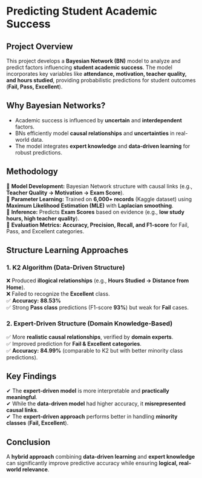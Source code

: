 # **Predicting Student Academic Success**  

## **Project Overview**  
This project develops a **Bayesian Network (BN)** model to analyze and predict factors influencing **student academic success**. The model incorporates key variables like **attendance, motivation, teacher quality, and hours studied**, providing probabilistic predictions for student outcomes (**Fail, Pass, Excellent**).  

## **Why Bayesian Networks?**  
- Academic success is influenced by **uncertain** and **interdependent** factors.  
- BNs efficiently model **causal relationships** and **uncertainties** in real-world data.  
- The model integrates **expert knowledge** and **data-driven learning** for robust predictions.  

## **Methodology**  
🔹 **Model Development:** Bayesian Network structure with causal links (e.g., **Teacher Quality → Motivation → Exam Score**).  
🔹 **Parameter Learning:** Trained on **6,000+ records** (Kaggle dataset) using **Maximum Likelihood Estimation (MLE)** with **Laplacian smoothing**.  
🔹 **Inference:** Predicts **Exam Scores** based on evidence (e.g., **low study hours, high teacher quality**).  
🔹 **Evaluation Metrics:** **Accuracy, Precision, Recall, and F1-score** for Fail, Pass, and Excellent categories.  

## **Structure Learning Approaches**  
### **1. K2 Algorithm (Data-Driven Structure)**  
❌ Produced **illogical relationships** (e.g., **Hours Studied → Distance from Home**).  
❌ Failed to recognize the **Excellent** class.  
✅ **Accuracy:** **88.53%**  
✅ Strong **Pass class** predictions (F1-score **93%**) but weak for **Fail** cases.  

### **2. Expert-Driven Structure (Domain Knowledge-Based)**  
✅ More **realistic causal relationships**, verified by **domain experts**.  
✅ Improved prediction for **Fail & Excellent categories**.  
✅ **Accuracy:** **84.99%** (comparable to K2 but with better minority class predictions).  

## **Key Findings**  
✔ The **expert-driven model** is more interpretable and **practically meaningful**.  
✔ While the **data-driven model** had higher accuracy, it **misrepresented causal links**.  
✔ The **expert-driven approach** performs better in handling **minority classes** (**Fail, Excellent**).  

## **Conclusion**  
A **hybrid approach** combining **data-driven learning** and **expert knowledge** can significantly improve predictive accuracy while ensuring **logical, real-world relevance**.  
